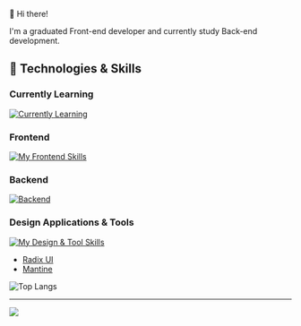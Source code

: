 

👋 Hi there! 

I'm a graduated Front-end developer and currently study Back-end development.

## 🚀 Technologies & Skills

### Currently Learning
[![Currently Learning](https://skillicons.dev/icons?i=nextjs,nodejs,javascript)](https://skillicons.dev)


### Frontend
[![My Frontend Skills](https://skillicons.dev/icons?i=html,css,js,ts,react,nodejs,redux,tailwind,bootstrap,cypress)](https://skillicons.dev)

### Backend
[![Backend](https://skillicons.dev/icons?i=js,nodejs,express,mysql,sequelize)](https://skillicons.dev)

### Design Applications & Tools
[![My Design & Tool Skills](https://skillicons.dev/icons?i=figma,vscode,postman,git,vite)](https://skillicons.dev)

- [Radix UI](https://www.radix-ui.com/)
- [Mantine](https://mantine.dev/)

![Top Langs](https://github-readme-stats.vercel.app/api/top-langs/?username=mariusrundereim&layout=compact)

---

![](https://komarev.com/ghpvc/?username=mariusrundereim&color=green)

<!--
**mariusrundereim/mariusrundereim** is a ✨ _special_ ✨ repository because its `README.md` (this file) appears on your GitHub profile.

Here are some ideas to get you started:

- 🔭 I’m currently working on ...
- 🌱 I’m currently learning ...
- 👯 I’m looking to collaborate on ...
- 🤔 I’m looking for help with ...
- 💬 Ask me about ...
- 📫 How to reach me: ...
- 😄 Pronouns: ...
- ⚡ Fun fact: ...
-->
